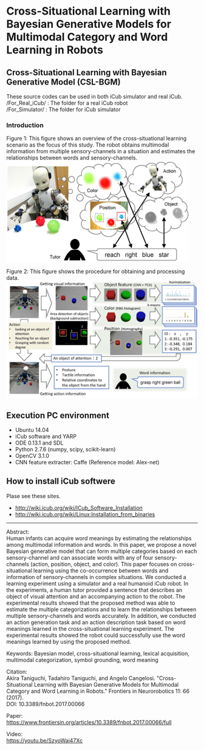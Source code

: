 # Cross-Situational Learning with Bayesian Generative Models for Multimodal Category and Word Learning in Robots
## Cross-Situational Learning with Bayesian Generative Model (CSL-BGM)

These source codes can be used in both iCub simulator and real iCub.  
/For\_Real\_iCub/ : The folder for a real iCub robot  
/For\_Simulator/ : The folder for iCub simulator  

### Introduction
Figure 1: This figure shows an overview of the cross-situational learning scenario as the focus of this study.
The robot obtains multimodal information from multiple sensory-channels in a situation and estimates the relationships between words and sensory-channels.  
<img src="https://github.com/a-taniguchi/CSL-BGM/blob/master/img/abstract.jpg" width="480px">

Figure 2: This figure shows the procedure for obtaining and processing data.  
<img src="https://github.com/a-taniguchi/CSL-BGM/blob/master/img/getting_data.jpg" width="640px">

## Execution PC environment  
- Ubuntu 14.04  
- iCub software and YARP  
- ODE 0.13.1 and SDL  
- Python 2.7.6 (numpy, scipy, scikit-learn)  
- OpenCV 3.1.0   
- CNN feature extracter: Caffe (Reference model: Alex-net)  

## How to install iCub softwere
Plase see these sites.  
- http://wiki.icub.org/wiki/ICub_Software_Installation  
- http://wiki.icub.org/wiki/Linux:Installation_from_binaries  


---
Abstract:  
Human infants can acquire word meanings by estimating the relationships among multimodal information and words. In this paper, we propose a novel Bayesian generative model that can form multiple categories based on each sensory-channel and can associate words with any of four sensory-channels (action, position, object, and color). This paper focuses on cross-situational learning using the co-occurrence between words and information of sensory-channels in complex situations. We conducted a learning experiment using a simulator and a real humanoid iCub robot. In the experiments, a human tutor provided a sentence that describes an object of visual attention and an accompanying action to the robot. The experimental results showed that the proposed method was able to estimate the multiple categorizations and to learn the relationships between multiple sensory-channels and words accurately. In addition, we conducted an action generation task and an action description task based on word meanings learned in the cross-situational learning experiment. The experimental results showed the robot could successfully use the word meanings learned by using the proposed method.

Keywords: Bayesian model, cross-situational learning, lexical acquisition, multimodal categorization, symbol grounding, word meaning

Citation:  
Akira Taniguchi, Tadahiro Taniguchi, and Angelo Cangelosi. "Cross-Situational Learning with Bayesian Generative Models for Multimodal Category and Word Learning in Robots." Frontiers in Neurorobotics 11: 66 (2017).  
DOI: 10.3389/fnbot.2017.00066

Paper:  
https://www.frontiersin.org/articles/10.3389/fnbot.2017.00066/full

Video:  
https://youtu.be/SzyoWaj47Xc
